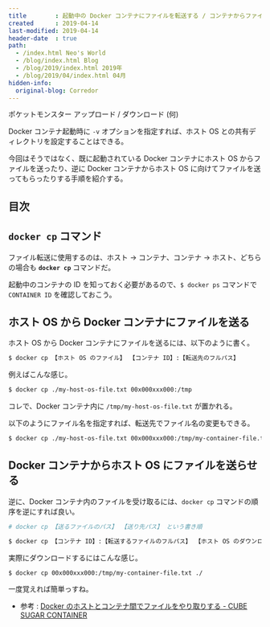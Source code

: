```yaml
---
title        : 起動中の Docker コンテナにファイルを転送する / コンテナからファイルをダウンロードする
created      : 2019-04-14
last-modified: 2019-04-14
header-date  : true
path:
  - /index.html Neo's World
  - /blog/index.html Blog
  - /blog/2019/index.html 2019年
  - /blog/2019/04/index.html 04月
hidden-info:
  original-blog: Corredor
---
```


ポケットモンスター アップロード / ダウンロード (何)

Docker コンテナ起動時に `-v` オプションを指定すれば、ホスト OS との共有ディレクトリを設定することはできる。

今回はそうではなく、既に起動されている Docker コンテナにホスト OS からファイルを送ったり、逆に Docker コンテナからホスト OS に向けてファイルを送ってもらったりする手順を紹介する。

## 目次

## `docker cp` コマンド

ファイル転送に使用するのは、ホスト → コンテナ、コンテナ → ホスト、どちらの場合も **`docker cp`** コマンドだ。

起動中のコンテナの ID を知っておく必要があるので、`$ docker ps` コマンドで `CONTAINER ID` を確認しておこう。

## ホスト OS から Docker コンテナにファイルを送る

ホスト OS から Docker コンテナにファイルを送るには、以下のように書く。

```bash
$ docker cp 【ホスト OS のファイル】 【コンテナ ID】:【転送先のフルパス】
```

例えばこんな感じ。

```bash
$ docker cp ./my-host-os-file.txt 00x000xxx000:/tmp
```

コレで、Docker コンテナ内に `/tmp/my-host-os-file.txt` が置かれる。

以下のようにファイル名を指定すれば、転送先でファイル名の変更もできる。

```bash
$ docker cp ./my-host-os-file.txt 00x000xxx000:/tmp/my-container-file.txt
```

## Docker コンテナからホスト OS にファイルを送らせる

逆に、Docker コンテナ内のファイルを受け取るには、`docker cp` コマンドの順序を逆にすれば良い。

```bash
# docker cp 【送るファイルのパス】 【送り先パス】 という書き順

$ docker cp 【コンテナ ID】:【転送するファイルのフルパス】 【ホスト OS のダウンロード先】
```

実際にダウンロードするにはこんな感じ。

```bash
$ docker cp 00x000xxx000:/tmp/my-container-file.txt ./
```

一度覚えれば簡単っすね。

- 参考 : [Docker のホストとコンテナ間でファイルをやり取りする - CUBE SUGAR CONTAINER](https://blog.amedama.jp/entry/2018/01/30/221546)
